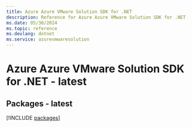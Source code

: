```yaml
---
title: Azure Azure VMware Solution SDK for .NET
description: Reference for Azure Azure VMware Solution SDK for .NET
ms.date: 05/30/2024
ms.topic: reference
ms.devlang: dotnet
ms.service: azurevmwaresolution
---
```

# Azure Azure VMware Solution SDK for .NET - latest
## Packages - latest
[!INCLUDE [packages](azure-vmware-solution-index.md)]